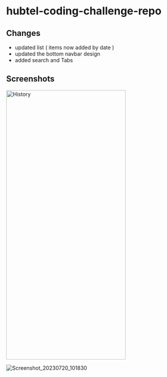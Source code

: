 # hubtel-coding-challenge-repo

## Changes
* updated list ( items now added by date ) 
* updated the bottom navbar design
* added search and Tabs

## Screenshots

<img alt="History" height="720" src="https://github.com/Michael-Mensah-xii/hubtel-coding-challenge-repo/assets/95852329/e6469c4b-4e5e-4dbc-aa2c-742ec3a9a7ce" width="320"/>

![Screenshot_20230720_101830](https://github.com/Michael-Mensah-xii/hubtel-coding-challenge-repo/assets/95852329/1457c55c-d4f6-4f3e-8ae9-ceaea585cd6e)
